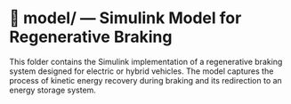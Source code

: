 # 📁 model/ — Simulink Model for Regenerative Braking
This folder contains the Simulink implementation of a regenerative braking system designed for electric or hybrid vehicles. The model captures the process of kinetic energy recovery during braking and its redirection to an energy storage system.
